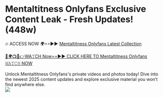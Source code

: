 # Mentaltitness Onlyfans Exclusive Content Leak - Fresh Updates! (448w)

🔥 ACCESS NOW 🌍==►► <a href="https://tinyurl.com/kvy9nzfs" rel="nofollow">Mentaltitness Onlyfans Latest Collection</a>
<br><br>
[🔴🌍📺📱👉WA𝚃CH Now==►► CLICK HERE TO Mentaltitness Onlyfans 𝚆𝙰𝚃𝙲𝙷 NOW](https://tinyurl.com/kvy9nzfs)
<br><br>
Unlock Mentaltitness Onlyfans's private videos and photos today! Dive into the newest 2025 content updates and explore exclusive material you won’t find anywhere else.
<br>
<a href="https://tinyurl.com/kvy9nzfs" rel="nofollow" data-target="animated-image.originalLink"><img src="https://camo.githubusercontent.com/8a4f000d20f83aca3bf7ec5f350d767afa0574a8a352519fd8cfa583a6f93a33/68747470733a2f2f692e696d6775722e636f6d2f644a486b345a712e676966" data-canonical-src="https://i.imgur.com/dJHk4Zq.gif" style="max-width: 100%; display: inline-block;" data-target="animated-image.originalImage"></a>
<br>
